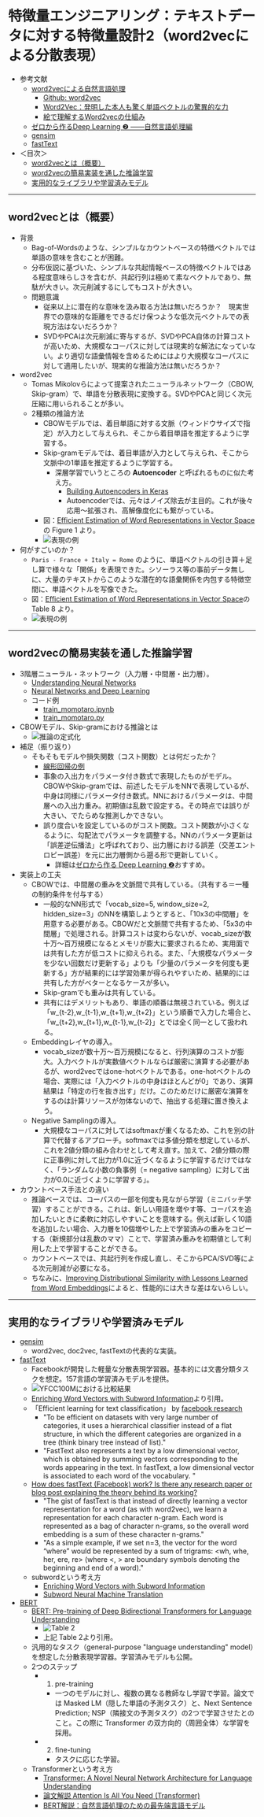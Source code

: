# 特徴量エンジニアリング：テキストデータに対する特徴量設計2（word2vecによる分散表現）
- 参考文献
  - [word2vecによる自然言語処理](https://www.oreilly.co.jp/books/9784873116839/)
    - [Github: word2vec](https://github.com/tmikolov/word2vec)
    - [Word2Vec：発明した本人も驚く単語ベクトルの驚異的な力](https://deepage.net/bigdata/machine_learning/2016/09/02/word2vec_power_of_word_vector.html)
    - [絵で理解するWord2vecの仕組み](https://qiita.com/Hironsan/items/11b388575a058dc8a46a)
  - [ゼロから作るDeep Learning ❷ ――自然言語処理編](https://www.oreilly.co.jp/books/9784873118369/)
  - [gensim](https://radimrehurek.com/gensim/)
  - [fastText](https://fasttext.cc)
- ＜目次＞
  - <a href="#intro">word2vecとは（概要）</a>
  - <a href="#model">word2vecの簡易実装を通した推論学習</a>
  - <a href="#trained-model">実用的なライブラリや学習済みモデル</a>

<hr>

## <a name="intro">word2vecとは（概要）</a>
- 背景
  - Bag-of-Wordsのような、シンプルなカウントベースの特徴ベクトルでは単語の意味を含むことが困難。
  - 分布仮説に基づいた、シンプルな共起情報ベースの特徴ベクトルではある程度意味らしさを含むが、共起行列は極めて素なベクトルであり、無駄が大きい。次元削減するにしてもコストが大きい。
  - 問題意識
    - 従来以上に潜在的な意味を汲み取る方法は無いだろうか？　現実世界での意味的な距離をできるだけ保つような低次元ベクトルでの表現方法はないだろうか？
    - SVDやPCAは次元削減に寄与するが、SVDやPCA自体の計算コストが高いため、大規模なコーパスに対しては現実的な解法になっていない。より適切な語彙情報を含めるためにはより大規模なコーパスに対して適用したいが、現実的な推論方法は無いだろうか？
- word2vec
  - Tomas Mikolovらによって提案されたニューラルネットワーク（CBOW, Skip-gram）で、単語を分散表現に変換する。SVDやPCAと同じく次元圧縮に用いられることが多い。
  - 2種類の推論方法
    - CBOWモデルでは、着目単語に対する文脈（ウィンドウサイズで指定）が入力として与えられ、そこから着目単語を推定するように学習する。
    - Skip-gramモデルでは、着目単語が入力として与えられ、そこから文脈中の1単語を推定するように学習する。
      - 深層学習でいうところの **Autoencoder** と呼ばれるものに似た考え方。
        - [Building Autoencoders in Keras](https://blog.keras.io/building-autoencoders-in-keras.html)
        - Autoencoderでは、元々はノイズ除去が主目的。これが後々応用〜拡張され、高解像度化にも繋がっている。
    - 図：[Efficient Estimation of Word Representations in Vector Space](https://arxiv.org/abs/1301.3781)の Figure 1 より。
    - ![表現の例](./figs/word2vec_figure1.png)
- 何がすごいのか？
  - ``Paris - France + Italy = Rome`` のように、単語ベクトルの引き算＋足し算で様々な「関係」を表現できた。シソーラス等の事前データ無しに、大量のテキストからこのような潜在的な語彙関係を内包する特徴空間に、単語ベクトルを写像できた。
  - 図：[Efficient Estimation of Word Representations in Vector Space](https://arxiv.org/abs/1301.3781)の Table 8 より。
  - ![表現の例](./figs/word2vec_table8.png)

<hr>

## <a name="model">word2vecの簡易実装を通した推論学習</a>
- 3階層ニューラル・ネットワーク（入力層・中間層・出力層）。
  - [Understanding Neural Networks](https://towardsdatascience.com/understanding-neural-networks-19020b758230)
  - [Neural Networks and Deep Learning](http://neuralnetworksanddeeplearning.com)
  - コード例
    - [train_momotaro.ipynb](./deep-learning-from-scratch-2/ch03/train_momotaro.ipynb)
    - [train_momotaro.py](./deep-learning-from-scratch-2/ch03/train_momotaro.py)
- CBOWモデル、Skip-gramにおける推論とは
  - ![推論の定式化](./figs/cbow-skipgram-model.png)
- 補足（振り返り）
  - そもそもモデルや損失関数（コスト関数）とは何だったか？
    - [線形回帰の例](https://github.com/naltoma/datamining_intro/blob/master/2-ml-intro/ml-intro.md#model-and-learn)
    - 事象の入出力をパラメータ付き数式で表現したものがモデル。CBOWやSkip-gramでは、前述したモデルをNNで表現しているが、中身は同様にパラメータ付き数式。NNにおけるパラメータは、中間層への入出力重み。初期値は乱数で設定する。その時点では誤りが大きい、でたらめな推測しかできない。
    - 誤り度合いを設定しているのがコスト関数。コスト関数が小さくなるように、勾配法でパラメータを調整する。NNのパラメータ更新は「誤差逆伝播法」と呼ばれており、出力層における誤差（交差エントロピー誤差）を元に出力層側から遡る形で更新していく。
      - 詳細は[ゼロから作る Deep Learning ❷](https://www.oreilly.co.jp/books/9784873118369/)おすすめ。
- 実装上の工夫
  - CBOWでは、中間層の重みを文脈間で共有している。（共有する＝一種の制約条件を付与する）
    - 一般的なNN形式で「vocab_size=5, window_size=2, hidden_size=3」のNNを構築しようとすると、「10x3の中間層」を用意する必要がある。CBOWだと文脈間で共有するため、「5x3の中間層」で処理される。計算コストは変わらないが、vocab_sizeが数十万〜百万規模になるとメモリが膨大に要求されるため、実用面では共有した方が低コストに抑えられる。また、「大規模なパラメータを少ない回数だけ更新する」よりも「少量のパラメータを何度も更新する」方が結果的には学習効果が得られやすいため、結果的には共有した方がベターとなるケースが多い。
    - Skip-gramでも重みは共有している。
    - 共有にはデメリットもあり、単語の順番は無視されている。例えば「w_{t-2},w_{t-1},w_{t+1},w_{t+2}」という順番で入力した場合と、「w_{t+2},w_{t+1},w_{t-1},w_{t-2}」とでは全く同一として扱われる。
  - Embeddingレイヤの導入。
    - vocab_sizeが数十万〜百万規模になると、行列演算のコストが膨大。入力ベクトルが実数値ベクトルならば厳密に演算する必要があるが、word2vecではone-hotベクトルである。one-hotベクトルの場合、実際には「入力ベクトルの中身はほとんどが0」であり、演算結果は「特定の行を抜き出す」だけ。このためだけに厳密な演算をするのは計算リソースが勿体ないので、抽出する処理に置き換えよう。
  - Negative Samplingの導入。
    - 大規模なコーパスに対してはsoftmaxが重くなるため、これを別の計算で代替するアプローチ。softmaxでは多値分類を想定しているが、これを2値分類の組み合わせとして考え直す。加えて、2値分類の際に正事例に対して出力が1.0に近づくなるように学習するだけではなく、「ランダムな小数の負事例（= negative sampling）に対して出力が0.0に近づくように学習する」。
- カウントベース手法との違い
  - 推論ベースでは、コーパスの一部を何度も見ながら学習（ミニバッチ学習）することができる。これは、新しい用語を増やす等、コーパスを追加したいときに柔軟に対応しやすいことを意味する。例えば新しく10語を追加したい場合、入力層を10個増やした上で学習済みの重みをコピーする（新規部分は乱数のママ）ことで、学習済み重みを初期値として利用した上で学習することができる。
  - カウントベースでは、共起行列を作成し直し、そこからPCA/SVD等による次元削減が必要になる。
  - ちなみに、[Improving Distributional Similarity with Lessons Learned from Word Embeddings](https://www.aclweb.org/anthology/Q15-1016/)によると、性能的には大きな差はないらしい。

<hr>

## <a name="trained-model">実用的なライブラリや学習済みモデル</a>
- [gensim](https://radimrehurek.com/gensim/)
  - word2vec, doc2vec, fastTextの代表的な実装。
- [fastText](https://fasttext.cc)
  - Facebookが開発した軽量な分散表現学習器。基本的には文書分類タスクを想定。157言語の学習済みモデルを提供。
  - ![YFCC100Mにおける比較結果](./figs/fasttext_table5.png)
  - [Enriching Word Vectors with Subword Information](https://arxiv.org/abs/1607.04606)より引用。
  - 「Efficient learning for text classification」 by [facebook research](https://research.fb.com/fasttext/)
    - "To be efficient on datasets with very large number of categories, it uses a hierarchical classifier instead of a flat structure, in which the different categories are organized in a tree (think binary tree instead of list)."
    - "FastText also represents a text by a low dimensional vector, which is obtained by summing vectors corresponding to the words appearing in the text. In fastText, a low dimensional vector is associated to each word of the vocabulary. "
  - [How does fastText (Facebook) work? Is there any research paper or blog post explaining the theory behind its working?](https://www.quora.com/How-does-fastText-Facebook-work-Is-there-any-research-paper-or-blog-post-explaining-the-theory-behind-its-working)
    - "The gist of fastText is that instead of directly learning a vector representation for a word (as with word2vec), we learn a representation for each character n-gram. Each word is represented as a bag of character n-grams, so the overall word embedding is a sum of these character n-grams."
    - "As a simple example, if we set n=3, the vector for the word “where” would be represented by a sum of trigrams: <wh, whe, her, ere, re> (where <, > are boundary symbols denoting the beginning and end of a word)."
  - subwordという考え方
    - [Enriching Word Vectors with Subword Information](https://arxiv.org/abs/1607.04606)
    - [Subword Neural Machine Translation](https://github.com/rsennrich/subword-nmt)
- [BERT](https://github.com/google-research/bert)
  - [BERT: Pre-training of Deep Bidirectional Transformers for Language Understanding](https://arxiv.org/abs/1810.04805)
    - ![Table 2](./figs/bert_table2.png)
    - 上記 Table 2より引用。
  - 汎用的なタスク（general-purpose "language understanding" model）を想定した分散表現学習器。学習済みモデルも公開。
  - 2つのステップ
    - 1. pre-training
      - 一つのモデルに対し、複数の異なる教師なし学習で学習。論文では Masked LM（隠した単語の予測タスク）と、Next Sentence Prediction; NSP（隣接文の予測タスク）の2つで学習させたとのこと。この際に Transformer の双方向的（周囲全体）な学習を採用。
    - 2. fine-tuning
      - タスクに応じた学習。
  - Transformerという考え方
    - [Transformer: A Novel Neural Network Architecture for Language Understanding](https://ai.googleblog.com/2017/08/transformer-novel-neural-network.html)
    - [論文解説 Attention Is All You Need (Transformer)](http://deeplearning.hatenablog.com/entry/transformer)
    - [BERT解説：自然言語処理のための最先端言語モデル](https://ainow.ai/2019/05/21/167211/)

